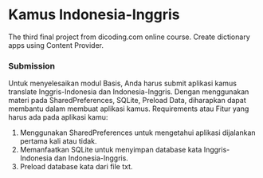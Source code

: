 # Kamus Indonesia-Inggris
The third final project from dicoding.com online course. Create dictionary apps using Content Provider.

### Submission
Untuk menyelesaikan modul Basis, Anda harus submit aplikasi kamus translate Inggris-Indonesia dan Indonesia-Inggris. Dengan menggunakan materi pada SharedPreferences, SQLite, Preload Data, diharapkan dapat membantu dalam membuat aplikasi kamus. Requirements atau Fitur yang harus ada pada aplikasi kamu:

1. Menggunakan SharedPreferences untuk mengetahui aplikasi dijalankan pertama kali atau tidak.
2. Memanfaatkan SQLite untuk menyimpan database kata Inggris-Indonesia dan Indonesia-Inggris.
3. Preload database kata dari file txt.
